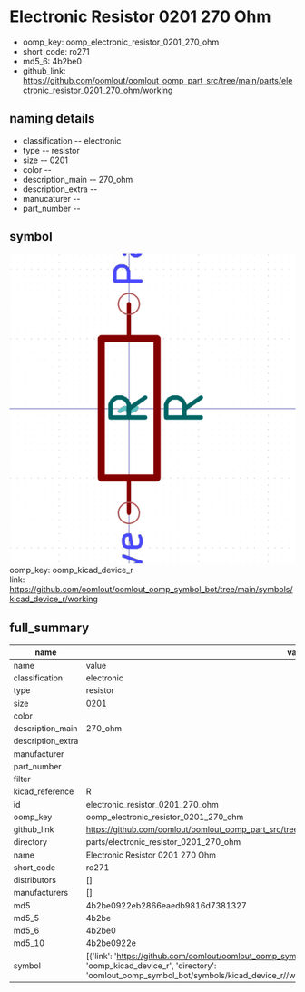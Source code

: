 # Electronic Resistor 0201 270 Ohm

  
* oomp_key: oomp_electronic_resistor_0201_270_ohm 
* short_code: ro271
* md5_6: 4b2be0  
* github_link: https://github.com/oomlout/oomlout_oomp_part_src/tree/main/parts/electronic_resistor_0201_270_ohm/working  
## naming details
* classification -- electronic
* type -- resistor
* size -- 0201
* color -- 
* description_main -- 270_ohm
* description_extra -- 
* manucaturer -- 
* part_number -- 



## symbol

![](symbol/0/working/working_600.png)  
oomp_key: oomp_kicad_device_r  
link: https://github.com/oomlout/oomlout_oomp_symbol_bot/tree/main/symbols/kicad_device_r/working  


## full_summary
| name | value | 
| --- | --- | 
| name | value | 
| classification | electronic | 
| type | resistor | 
| size | 0201 | 
| color |  | 
| description_main | 270_ohm | 
| description_extra |  | 
| manufacturer |  | 
| part_number |  | 
| filter |  | 
| kicad_reference | R | 
| id | electronic_resistor_0201_270_ohm | 
| oomp_key | oomp_electronic_resistor_0201_270_ohm | 
| github_link | https://github.com/oomlout/oomlout_oomp_part_src/tree/main/parts/electronic_resistor_0201_270_ohm/working | 
| directory | parts/electronic_resistor_0201_270_ohm | 
| name | Electronic Resistor 0201 270 Ohm | 
| short_code | ro271 | 
| distributors | [] | 
| manufacturers | [] | 
| md5 | 4b2be0922eb2866eaedb9816d7381327 | 
| md5_5 | 4b2be | 
| md5_6 | 4b2be0 | 
| md5_10 | 4b2be0922e | 
| symbol | [{'link': 'https://github.com/oomlout/oomlout_oomp_symbol_bot/tree/main/symbols/kicad_device_r', 'oomp_key': 'oomp_kicad_device_r', 'directory': 'oomlout_oomp_symbol_bot/symbols/kicad_device_r//working/working.kicad_sym'}] | 
